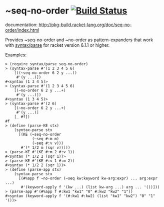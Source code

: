 ~seq-no-order [![Build Status](https://travis-ci.org/AlexKnauth/seq-no-order.png?branch=master)](https://travis-ci.org/AlexKnauth/seq-no-order)
===

documentation: http://pkg-build.racket-lang.org/doc/seq-no-order/index.html

Provides ~seq-no-order and ~no-order as pattern-expanders that work with
[syntax/parse](http://docs.racket-lang.org/syntax/stxparse.html) for racket version 6.1.1 or higher.

Examples:
```racket
> (require syntax/parse seq-no-order)
> (syntax-parse #'(1 2 3 4 5 6)
    [((~seq-no-order 6 2 y ...))
     #'(y ...)])
#<syntax (1 3 4 5)>
> (syntax-parse #'(1 2 3 4 5 6)
    [(~no-order 6 2 y ...+)
     #'(y ...)])
#<syntax (1 3 4 5)>
> (syntax-parse #'(2 6)
    [(~no-order 6 2 y ...+)
     #'(y ...)]
    [_ #f])
#f
> (define (parse-KE stx)
    (syntax-parse stx
      [(KE (~seq-no-order
            (~seq #:m m)
            (~seq #:v v)))
       #'(* 1/2 m (sqr v))]))
> (parse-KE #'(KE #:m 2 #:v 1))
#<syntax (* 1/2 2 (sqr 1))>
> (parse-KE #'(KE #:v 1 #:m 2))
#<syntax (* 1/2 2 (sqr 1))>
> (define (parse-app stx)
    (syntax-parse stx
      [(#%app f ~no-order (~seq kw:keyword kw-arg:expr) ... arg:expr ...)
       #'(keyword-apply f '(kw ...) (list kw-arg ...) arg ... '())]))
> (parse-app #'(#%app f #:kw1 "kw1" "0" #:kw2 "kw2" "1"))
#<syntax (keyword-apply f '(#:kw1 #:kw2) (list "kw1" "kw2") "0" "1" '())>
```
